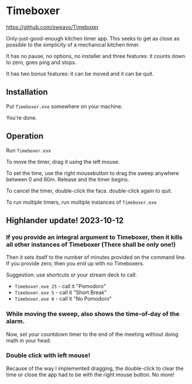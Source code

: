 Timeboxer
=========

https://github.com/sweavo/Timeboxer

Only-just-good-enough kitchen timer app. This seeks to get as close as possible to the simplicity of a mechanical kitchen timer.

It has no pause, no options, no installer and three features: it counts down to zero, goes ping and stops. 

It has two bonus features: it can be moved and it can be quit.


Installation
------------

Put `Timeboxer.exe` somewhere on your machine.

You're done.


Operation
---------

Run `Timeboxer.exe`

To move the timer, drag it using the left mouse.

To set the time, use the right mousebutton to drag the sweep anywhere between 0 and 60m.  Release and the timer begins.

To cancel the timer, double-click the face.  double-click again to quit.

To run multiple timers, run multiple instances of `Timeboxer.exe`


Highlander update! 2023-10-12
-----------------------------

### If you provide an integral argument to Timeboxer, then it kills all other instances of Timeboxer (There shall be only one!)

Then it sets itself to the number of minutes provided on the command line.  If you provide zero, then you end up with no Timeboxers.

Suggestion: use shortcuts or your stream deck to call:

* `Timeboxer.exe 25` - call it "Pomodoro"
* `Timeboxer.exe 5`  - call it "Short Break"
* `Timeboxer.exe 0`  - call it "No Pomodoro"


### While moving the sweep, also shows the time-of-day of the alarm.

Now, set your countdown timer to the end of the meeting without doing math in your head.

### Double click with left mouse!

Because of the way I implemented dragging, the double-click to clear the time or close the app had to be with the right mouse button.  No more!